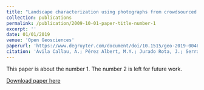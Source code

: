 ```yaml
---
title: "Landscape characterization using photographs from crowdsourced platforms: content analysis of social media photographs"
collection: publications
permalink: /publication/2009-10-01-paper-title-number-1
excerpt: ''
date: 01/01/2019
venue: 'Open Geosciences'
paperurl: 'https://www.degruyter.com/document/doi/10.1515/geo-2019-0046/html'
citation: 'Àvila Callau, A.; Pérez Albert, M.Y.; Jurado Rota, J.; Serrano Giné, D. (2019). &quot;Landscape characterization using photographs from crowdsourced platforms: content analysis of social media photographs.&quot; <i>Open Geosciences</i>. 11, 1, p. 558-571.'
---
```

This paper is about the number 1. The number 2 is left for future work.

[Download paper here](https://www.degruyter.com/document/doi/10.1515/geo-2019-0046/pdf)

